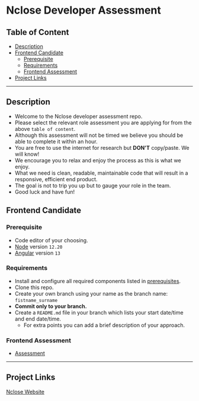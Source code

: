 # Nclose Developer Assessment

## Table of Content
+ [Description](#description)
+ [Frontend Candidate](#frontend-candidate)
    - [Prerequisite](#prerequisite)
    - [Requirements](#requirements)
    - [Frontend Assessment](#frontend-assessment)
+ [Project Links](#project-links)

---
## Description
- Welcome to the Nclose developer assessment repo.
- Please select the relevant role assessment you are applying for from the above `table of content`.
- Although this assessment will not be timed we believe you should be able to complete it within an hour.
- You are free to use the internet for research but **DON'T** copy/paste. We will know!
- We encourage you to relax and enjoy the process as this is what we enjoy.
- What we need is clean, readable, maintainable code that will result in a responsive, efficient end product.
- The goal is not to trip you up but to gauge your role in the team.
- Good luck and have fun!

## Frontend Candidate
### Prerequisite
- Code editor of your choosing.
- [Node](https://nodejs.org/en/) version `12.20`
- [Angular](https://angular.io/) version `13`

### Requirements
- Install and configure all required components listed in [prerequisites](#prerequisite).
- Clone this repo.
- Create your own branch using your name as the branch name: `fistname_surname`
- **Commit only to your branch.**
- Create a `README.md` file in your branch which lists your start date/time and end date/time.
    + For extra points you can add a brief description of your approach.

### Frontend Assessment

- [Assessment](https://github.com/Nclose-ZA/dev_assessment/tree/production/Frontend%20Assesment)
---
## Project Links
[Nclose Website](https://www.nclose.com/)